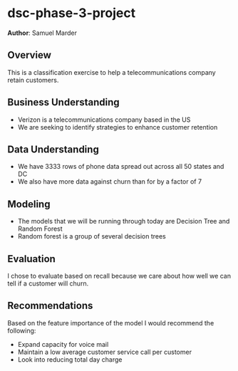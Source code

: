 # dsc-phase-3-project

**Author**: Samuel Marder

## Overview

This is a classification exercise to help a telecommunications company retain customers.

## Business Understanding

* Verizon is a telecommunications company based in the US
* We are seeking to identify strategies to enhance customer retention

## Data Understanding

* We have 3333 rows of phone data spread out across all 50 states and DC
* We also have more data against churn than for by a factor of 7

## Modeling

* The models that we will be running through today are Decision Tree and Random Forest
* Random forest is a group of several decision trees

## Evaluation

I chose to evaluate based on recall because we care about how well we can tell if a customer will churn. 

## Recommendations

Based on the feature importance of the model I would recommend the following:
* Expand capacity for voice mail
* Maintain a low average customer service call per customer
* Look into reducing total day charge
